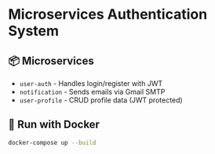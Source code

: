 # Microservices Authentication System

## 📦 Microservices

- `user-auth` - Handles login/register with JWT
- `notification` - Sends emails via Gmail SMTP
- `user-profile` - CRUD profile data (JWT protected)

## 🚀 Run with Docker

```bash
docker-compose up --build
```
